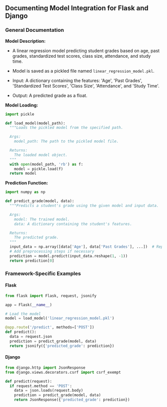 ## Documenting Model Integration for Flask and Django

### General Documentation

**Model Description:**
* A linear regression model predicting student grades based on age, past grades, standardized test scores, class size, attendance, and study time.

* Model is saved as a pickled file named `linear_regression_model.pkl`.
* Input: A dictionary containing the features: 'Age', 'Past Grades', 'Standardized Test Scores', 'Class Size', 'Attendance', and 'Study Time'.
* Output: A predicted grade as a float.

**Model Loading:**
```python
import pickle

def load_model(model_path):
  """Loads the pickled model from the specified path.

  Args:
    model_path: The path to the pickled model file.

  Returns:
    The loaded model object.
  """
  with open(model_path, 'rb') as f:
    model = pickle.load(f)
  return model
```

**Prediction Function:**
```python
import numpy as np

def predict_grade(model, data):
  """Predicts a student's grade using the given model and input data.

  Args:
    model: The trained model.
    data: A dictionary containing the student's features.

  Returns:
    The predicted grade.
  """
  input_data = np.array([data['Age'], data['Past Grades'], ...])  # Replace with actual features
  # Add preprocessing steps if necessary
  prediction = model.predict(input_data.reshape(1, -1))
  return prediction[0]
```

### Framework-Specific Examples

#### Flask

```python
from flask import Flask, request, jsonify

app = Flask(__name__)

# Load the model
model = load_model('linear_regression_model.pkl')

@app.route('/predict', methods=['POST'])
def predict():
  data = request.json
  prediction = predict_grade(model, data)
  return jsonify({'predicted_grade': prediction})
```

#### Django

```python
from django.http import JsonResponse
from django.views.decorators.csrf import csrf_exempt

def predict(request):
  if request.method == 'POST':
    data = json.loads(request.body)
    prediction = predict_grade(model, data)
    return JsonResponse({'predicted_grade': prediction})
```


